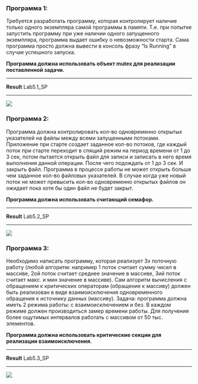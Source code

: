 ### **Программа 1:**

Требуется разработать программу, которая контролирует наличие только одного экземпляра самой программы в памяти. Т.е. при попытке запустить программу при уже наличии одного запущенного экземпляра, программа выдает ошибку о невозможности старта. Сама программа просто должна вывести в консоль фразу “Is Running” в случае успешного запуска.

**Программа должна использовать объект mutex для реализации поставленной задачи.**

---

**Result** Lab5.1_SP

---

![](img/1.png)


### **Программа 2:**

Программа должна контролировать кол-во одновременно открытых указателей на файлы между всеми запущенными потоками. Приложение при старте создает заданное кол-во потоков, где каждый поток при старте переходит в спящий режим на период времени от 1 до 3 сек, потом пытается открыть файл для записи и записать в него время выполнения данной операции. После чего подождать от 1 до 3 сек. И закрыть файл. Программа в процессе работы не может открыть больше чем заданное кол-во файловых указателей. В случае когда уже новый поток не может превысить кол-во одновременно открытых файлов он ожидает пока хотя бы один файл не будет закрыт.

**Программа должна использовать считающий семафор.**

---

**Result** Lab5.2_SP

---

![](img/3.png)

### **Программа 3:**

Необходимо написать программу, которая реализует 3х поточную работу (любой алгоритм: например 1 поток считает сумму чисел в массиве, 2ой поток считает среднее значение в массиве, 3ий поток считает макс. и мин значение в массиве). Сам алгоритм вычисления с обращением к критических операторам (обращение к массиву) должен быть реализован в виде взаимоисключения одновременного обращения к источнику данных (массиву). 
Задача: программа должна иметь 2 режима работы: с взаимоисключением и без. В каждом режиме должен производиться замер времени работы. Для получения более ощутимых интервалов работать с массивом от 50 тыс. элементов.

**Программа должна использовать критические секции для реализации взаимоисключения.**

---

**Result** Lab5.3_SP

---

![](img/2.png)


